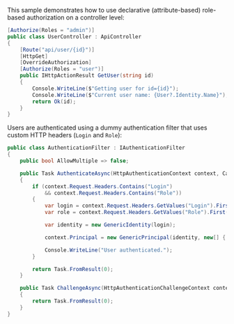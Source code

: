 This sample demonstrates how to use declarative (attribute-based) role-based authorization on a controller level:

```cs
[Authorize(Roles = "admin")]
public class UserController : ApiController
{
    [Route("api/user/{id}")]
    [HttpGet]
    [OverrideAuthorization]
    [Authorize(Roles = "user")]
    public IHttpActionResult GetUser(string id)
    {
        Console.WriteLine($"Getting user for id={id}");
        Console.WriteLine($"Current user name: {User?.Identity.Name}");
        return Ok(id);
    }
}
```

Users are authenticated using a dummy authentication filter that uses custom HTTP headers (`Login` and `Role`):

```cs
public class AuthenticationFilter : IAuthenticationFilter
{
    public bool AllowMultiple => false;

    public Task AuthenticateAsync(HttpAuthenticationContext context, CancellationToken cancellationToken)
    {
        if (context.Request.Headers.Contains("Login")
            && context.Request.Headers.Contains("Role"))
        {
            var login = context.Request.Headers.GetValues("Login").First();
            var role = context.Request.Headers.GetValues("Role").First();

            var identity = new GenericIdentity(login);

            context.Principal = new GenericPrincipal(identity, new[] { role });

            Console.WriteLine("User authenticated.");
        }

        return Task.FromResult(0);
    }

    public Task ChallengeAsync(HttpAuthenticationChallengeContext context, CancellationToken cancellationToken)
    {
        return Task.FromResult(0);
    }
}
```

